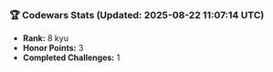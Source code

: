 ### 🏆 Codewars Stats (Updated: 2025-08-22 11:07:14 UTC)

- **Rank:** 8 kyu
- **Honor Points:** 3
- **Completed Challenges:** 1
